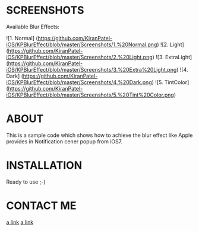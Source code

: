 SCREENSHOTS
===========================
Available Blur Effects:

![1. Normal] (https://github.com/KiranPatel-iOS/KPBlurEffect/blob/master/Screenshots/1.%20Normal.png)
![2. Light] (https://github.com/KiranPatel-iOS/KPBlurEffect/blob/master/Screenshots/2.%20Light.png)
![3. ExtraLight] (https://github.com/KiranPatel-iOS/KPBlurEffect/blob/master/Screenshots/3.%20Extra%20Light.png)
![4. Dark] (https://github.com/KiranPatel-iOS/KPBlurEffect/blob/master/Screenshots/4.%20Dark.png)
![5. TintColor] (https://github.com/KiranPatel-iOS/KPBlurEffect/blob/master/Screenshots/5.%20Tint%20Color.png)

ABOUT
===========================
This is a sample code which shows how to achieve the blur effect like Apple provides in Notification cener popup from iOS7.


INSTALLATION
===========================
Ready to use ;-)

CONTACT ME
===========================
[a link](http://www.linkedin.com/profile/view?id=212786645)
[a link](http://facebook.com/kiran.svak)
